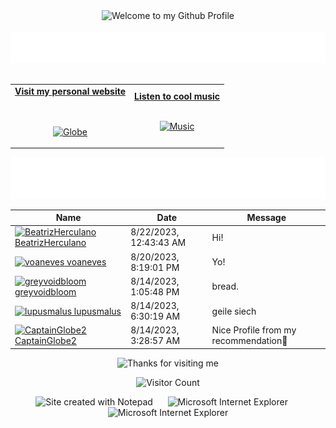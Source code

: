 <!-- "Hero" Header -->
<div align="center">
  <img src="https://github.com/BrunnerLivio/brunnerlivio/blob/master/images/welcome.png?raw=true" style="max-width: 100%;" alt="Welcome to my Github Profile" />
  <br />
  <br />
  <img height="50" alt="My Name is Livio and I like Node.js" src="images/personal_note.svg" />
  <br />
  <br />

</div>

<!-- Social -->
<table width="100%" align="center">
<tr>
<td align="center">
<a href="https://brunnerliv.io">
<strong>Visit my personal website </strong>
<br />
<br />
<br />

<p>

<img alt="Globe" height="80" src="images/globe.gif">
</a>
</p>

</td>


<td align="center">
<a href="https://www.youtube.com/watch?v=3YxaaGgTQYM&ab_channel=EvanescenceVEVO">
<strong>Listen to cool music</strong>
<br />
<br />


<p>
<img height="100" alt="Music" src="images/music.gif"> 
</a>
</p>

</td>
</tr>
</table>

<div align="center">
<a href="https://github.com/BrunnerLivio/brunnerlivio/issues/62#issuecomment-new"><img src="images/guestbook.svg"></a> 
</div>

<!-- Guestbook -->
| Name | Date | Message |
|---|---|---|
| <a href="https://github.com/BeatrizHerculano"><img width="24" src="https://avatars.githubusercontent.com/u/15809077?s=24&u=87c4bad10f344e590e95ddf4905f7fdac5ae2c25&v=4" alt="BeatrizHerculano" /> BeatrizHerculano</a> |8/22/2023, 12:43:43 AM|Hi!|
| <a href="https://github.com/voaneves"><img width="24" src="https://avatars.githubusercontent.com/u/12961202?s=24&u=314ff4f3b21e25f167bbb34646798d094609a800&v=4" alt="voaneves" /> voaneves</a> |8/20/2023, 8:19:01 PM|Yo!|
| <a href="https://github.com/greyvoidbloom"><img width="24" src="https://avatars.githubusercontent.com/u/140001478?s=24&u=79725bfce4516bffc9d976fd012ca614d5cb719d&v=4" alt="greyvoidbloom" /> greyvoidbloom</a> |8/14/2023, 1:05:48 PM|bread.|
| <a href="https://github.com/lupusmalus"><img width="24" src="https://avatars.githubusercontent.com/u/57411634?s=24&u=2ded8e115632c8d1bb1cc4c502df4d1b2f20cf03&v=4" alt="lupusmalus" /> lupusmalus</a> |8/14/2023, 6:30:19 AM|geile siech|
| <a href="https://github.com/CaptainGlobe2"><img width="24" src="https://avatars.githubusercontent.com/u/98200594?s=24&u=87451b80c8538c6f25e445ad9f51c92bdd7f7058&v=4" alt="CaptainGlobe2" /> CaptainGlobe2</a> |8/14/2023, 3:28:57 AM|Nice Profile from my recommendation📄|
<!-- /Guestbook -->

<!-- Footer -->

<div align="center">

<img height="120" alt="Thanks for visiting me" width="100%" src="https://raw.githubusercontent.com/BrunnerLivio/brunnerlivio/master/images/marquee.svg" />
<br />

![Visitor Count](https://profile-counter.glitch.me/brunnerlivio/count.svg)


<img src="https://raw.githubusercontent.com/BrunnerLivio/brunnerlivio/master/images/notepad.gif" alt="Site created with Notepad" height="30" />
<!-- "margin-right: whatever;" -->
<span>&nbsp;&nbsp;&nbsp;&nbsp;</span>  
<img src="https://raw.githubusercontent.com/BrunnerLivio/brunnerlivio/master/images/ie_logo.gif" alt="Microsoft Internet Explorer" />
<span>&nbsp;&nbsp;&nbsp;&nbsp;</span>  
<img src="https://raw.githubusercontent.com/BrunnerLivio/brunnerlivio/master/images/noframes.gif" alt="Microsoft Internet Explorer" />

</div>

